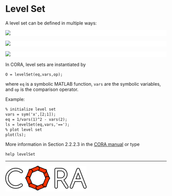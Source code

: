 # Level Set

A level set can be defined in multiple ways:

<p style="background-color: white;">
<img src="https://latex.codecogs.com/svg.image?%5Cmathcal%7BLS%7D:=%5C%7Bx%5Cin%5Cmathbb%7BR%7D%5En%5C,%7C%5C,f(x)%5Cleq%200%5C%7D,"/>
</p>
<p style="background-color: white;">
<img src="https://latex.codecogs.com/svg.image?%5Cmathcal%7BLS%7D:=%5C%7Bx%5Cin%5Cmathbb%7BR%7D%5En%5C,%7C%5C,f(x)%3C0%5C%7D,"/>
</p>
<p style="background-color: white;">
<img src="https://latex.codecogs.com/svg.image?%5Cmathcal%7BLS%7D:=%5C%7Bx%5Cin%5Cmathbb%7BR%7D%5En%5C,%7C%5C,f(x)=0%5C%7D."/>
</p>

<!--
for editor.codecogs.com: 
\mathcal{LS} := \{ x \in \mathbb{R}^n \, | \, f(x) \leq 0 \}
\mathcal{LS} := \{ x \in \mathbb{R}^n \, | \, f(x) < 0 \}
\mathcal{LS} := \{ x \in \mathbb{R}^n \, | \, f(x) = 0 \}
-->

In CORA, level sets are instantiated by

    O = levelSet(eq,vars,op);

where ``eq`` is a symbolic MATLAB function, ``vars`` are the symbolic variables, and ``op`` is the comparison operator.

Example:

    % initialize level set
    vars = sym('x',[2;1]);
    eq = 1/vars(1)^2 - vars(2);
    ls = levelSet(eq,vars,'==');
    % plot level set
    plot(ls);

More information in Section 2.2.2.3 in the <a target='_blank' href="https://tumcps.github.io/CORA/manual">CORA manual</a> or type

    help levelSet

<hr style="height: 1px;">

<img src="../../app/images/coraLogo_readme.svg"/>
